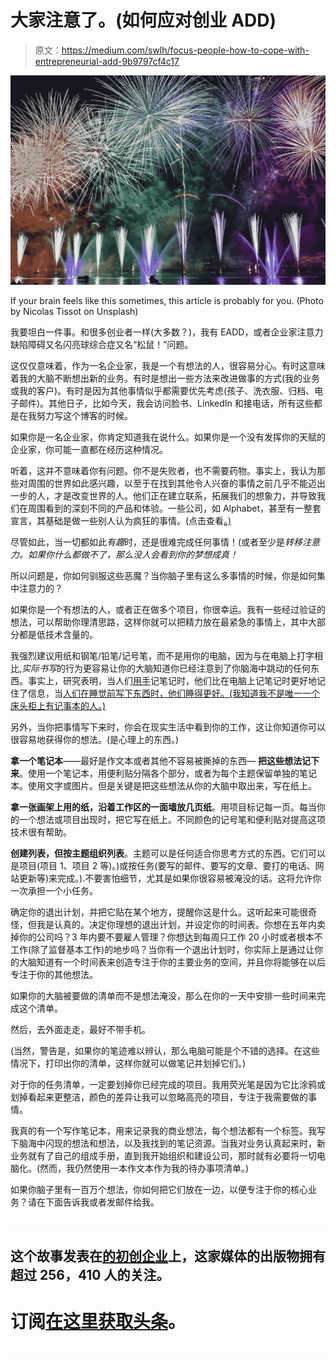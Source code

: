 # 大家注意了。(如何应对创业 ADD)

> 原文：<https://medium.com/swlh/focus-people-how-to-cope-with-entrepreneurial-add-9b9797cf4c17>

![](img/b4190c3dac5df665f460f17a60280033.png)

If your brain feels like this sometimes, this article is probably for you. (Photo by Nicolas Tissot on Unsplash)

我要坦白一件事。和很多创业者一样(大多数？)，我有 EADD，或者企业家注意力缺陷障碍又名闪亮球综合症又名“松鼠！”问题。

这仅仅意味着，作为一名企业家，我是一个有想法的人，很容易分心。有时这意味着我的大脑不断想出新的业务。有时是想出一些方法来改进做事的方式(我的业务或我的客户)。有时是因为其他事情似乎都需要优先考虑(孩子、洗衣服、归档、电子邮件)。其他日子，比如今天，我会访问脸书、LinkedIn 和接电话，所有这些都是在我努力写这个博客的时候。

如果你是一名企业家，你肯定知道我在说什么。如果你是一个没有发挥你的天赋的企业家，你可能一直都在经历这种情况。

听着，这并不意味着你有问题。你不是失败者，也不需要药物。事实上，我认为那些对周围的世界如此感兴趣，以至于在找到其他令人兴奋的事情之前几乎不能迈出一步的人，才是改变世界的人。他们正在建立联系，拓展我们的想象力，并导致我们在周围看到的深刻不同的产品和体验。一些公司，如 Alphabet，甚至有一整套宣言，其基础是做一些别人认为疯狂的事情。(点击查看[。)](https://abc.xyz/)

尽管如此，当一切都如此*有趣*时，还是很难完成任何事情！(或者至少是*转移注意力。如果你什么都做不了，那么没人会看到你的梦想成真！*

所以问题是，你如何驯服这些恶魔？当你脑子里有这么多事情的时候，你是如何集中注意力的？

如果你是一个有想法的人，或者正在做多个项目，你很幸运。我有一些经过验证的想法，可以帮助你理清思路，这样你就可以把精力放在最紧急的事情上，其中大部分都是低技术含量的。

我强烈建议用纸和钢笔/铅笔/记号笔，而不是用你的电脑，因为与在电脑上打字相比,*实际书写*的行为更容易让你的大脑知道你已经注意到了你脑海中跳动的任何东西。事实上，研究表明，当人们[用手](http://www.npr.org/2016/04/17/474525392/attention-students-put-your-laptops-away)记笔记时，他们比在电脑上记笔记时更好地记住了信息，当[人们在睡觉前写下东西时，他们睡得更好。(我知道我不是唯一一个床头柜上有记事本的人。)](http://www.businessinsider.com/what-successful-people-do-before-bed-2016-6/#4-they-make-a-to-do-list-4)

另外，当你把事情写下来时，你会在现实生活中看到你的工作，这让你知道你可以很容易地获得你的想法。(是心理上的东西。)

**拿一个笔记本**——最好是作文本或者其他不容易被撕掉的东西— **把这些想法记下来**。使用一个笔记本，用便利贴分隔各个部分，或者为每个主题保留单独的笔记本。使用文字或图片。但是关键是把这些想法从你的大脑中取出来，写在纸上。

**拿一张画架上用的纸，沿着工作区的一面墙放几页纸**。用项目标记每一页。每当你的一个想法或项目出现时，把它写在纸上。不同颜色的记号笔和便利贴对提高这项技术很有帮助。

**创建列表，但按主题组织列表**。主题可以是任何适合你思考方式的东西。它们可以是项目(项目 1、项目 2 等)。)或按任务(要写的邮件、要写的文章、要打的电话、网站更新等)来完成。).不要害怕细节，尤其是如果你很容易被淹没的话。这将允许你一次承担一个小任务。

确定你的退出计划，并把它贴在某个地方，提醒你这是什么。这听起来可能很奇怪，但我是认真的。决定你理想的退出计划，并设定你的时间表。你想在五年内卖掉你的公司吗？3 年内要不要雇人管理？你想达到每周只工作 20 小时或者根本不工作(除了监督基本工作)的地步吗？当你有一个退出计划时，你实际上是通过让你的大脑知道有一个时间表来创造专注于你的主要业务的空间，并且你将能够在以后专注于你的其他想法。

如果你的大脑被要做的清单而不是想法淹没，那么在你的一天中安排一些时间来完成这个清单。

然后，去外面走走，最好不带手机。

(当然，警告是，如果你的笔迹难以辨认，那么电脑可能是个不错的选择。在这些情况下，打印出你的清单，这样你就可以做笔记并划掉它们。)

对于你的任务清单，一定要划掉你已经完成的项目。我用荧光笔是因为它比涂鸦或划掉看起来更整洁，颜色的差异让我可以忽略高亮的项目，专注于我需要做的事情。

我真的有一个写作笔记本，用来记录我的商业想法，每个想法都有一个标签。我写下脑海中闪现的想法和想法，以及我找到的笔记资源。当我对业务认真起来时，新业务就有了自己的组成手册，直到我开始组织和建设公司，那时就有必要将一切电脑化。(然而，我仍然使用一本作文本作为我的待办事项清单。)

如果你脑子里有一百万个想法，你如何把它们放在一边，以便专注于你的核心业务？请在下面告诉我或者发邮件给我。

![](img/70cd62e4bfba19568e87ab10ede853cf.png)

## 这个故事发表在[的初创企业](https://medium.com/swlh)上，这家媒体的出版物拥有超过 256，410 人的关注。

# 订阅[在这里获取头条](http://growthsupply.com/the-startup-newsletter/)。

![](img/70cd62e4bfba19568e87ab10ede853cf.png)